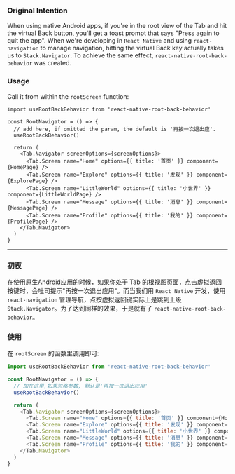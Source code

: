 ### Original Intention

When using native Android apps, if you're in the root view of the Tab and hit the virtual Back button, you'll get a toast prompt that says "Press again to quit the app". When we're developing in `React Native` and using `react-navigation` to manage navigation, hitting the virtual Back key actually takes us to `Stack.Navigator`. To achieve the same effect, `react-native-root-back-behavior` was created.

### Usage

Call it from within the `rootScreen` function:

```
import useRootBackBehavior from 'react-native-root-back-behavior'

const RootNavigator = () => {
  // add here, if omitted the param, the default is '再按一次退出应'.
  useRootBackBehavior()

  return (
    <Tab.Navigator screenOptions={screenOptions}>
      <Tab.Screen name="Home" options={{ title: '首页' }} component={HomePage} />
      <Tab.Screen name="Explore" options={{ title: '发现' }} component={ExplorePage} />
      <Tab.Screen name="LittleWorld" options={{ title: '小世界' }} component={LittleWorldPage} />
      <Tab.Screen name="Message" options={{ title: '消息' }} component={MessagePage} />
      <Tab.Screen name="Profile" options={{ title: '我的' }} component={ProfilePage} />
    </Tab.Navigator>
  )
}
```

---



### 初衷

在使用原生Android应用的时候，如果你处于 Tab 的根视图页面，点击虚拟返回按键时，会吐司提示"再按一次退出应用"。而当我们用 `React Native` 开发，使用 `react-navigation` 管理导航，点按虚拟返回键实际上是跳到上级 `Stack.Navigator`。为了达到同样的效果，于是就有了 `react-native-root-back-behavior`。

### 使用

在 `rootScreen` 的函数里调用即可:

```javascript
import useRootBackBehavior from 'react-native-root-back-behavior'

const RootNavigator = () => {
  // 加在这里,如果忽略参数, 默认是'再按一次退出应用'
  useRootBackBehavior()

  return (
    <Tab.Navigator screenOptions={screenOptions}>
      <Tab.Screen name="Home" options={{ title: '首页' }} component={HomePage} />
      <Tab.Screen name="Explore" options={{ title: '发现' }} component={ExplorePage} />
      <Tab.Screen name="LittleWorld" options={{ title: '小世界' }} component={LittleWorldPage} />
      <Tab.Screen name="Message" options={{ title: '消息' }} component={MessagePage} />
      <Tab.Screen name="Profile" options={{ title: '我的' }} component={ProfilePage} />
    </Tab.Navigator>
  )
}
```
